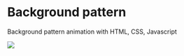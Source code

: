 # Background pattern
Background pattern animation with HTML, CSS, Javascript

![](./images/background-pattern.gif)
